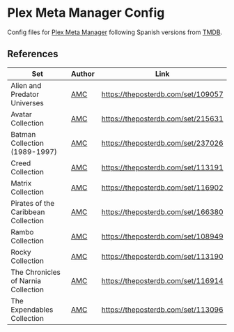 # Plex Meta Manager Config

Config files for [Plex Meta Manager](https://metamanager.wiki/) following Spanish versions from [TMDB](https://www.themoviedb.org/).

## References

| Set                                 | Author                                  | Link                               |
| ----------------------------------- | --------------------------------------- | ---------------------------------- |
| Alien and Predator Universes        | [AMC](https://theposterdb.com/user/AMC) | https://theposterdb.com/set/109057 |
| Avatar Collection                   | [AMC](https://theposterdb.com/user/AMC) | https://theposterdb.com/set/215631 |
| Batman Collection (1989-1997)       | [AMC](https://theposterdb.com/user/AMC) | https://theposterdb.com/set/237026 |
| Creed Collection                    | [AMC](https://theposterdb.com/user/AMC) | https://theposterdb.com/set/113191 |
| Matrix Collection                   | [AMC](https://theposterdb.com/user/AMC) | https://theposterdb.com/set/116902 |
| Pirates of the Caribbean Collection | [AMC](https://theposterdb.com/user/AMC) | https://theposterdb.com/set/166380 |
| Rambo Collection                    | [AMC](https://theposterdb.com/user/AMC) | https://theposterdb.com/set/108949 |
| Rocky Collection                    | [AMC](https://theposterdb.com/user/AMC) | https://theposterdb.com/set/113190 |
| The Chronicles of Narnia Collection | [AMC](https://theposterdb.com/user/AMC) | https://theposterdb.com/set/116914 |
| The Expendables Collection          | [AMC](https://theposterdb.com/user/AMC) | https://theposterdb.com/set/113096 |
